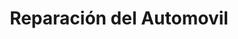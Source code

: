 ---
title: "Reparación del Automovil"
url: /buenos-aires/reparacion-del-automovil/
shop: reparación de automóviles
---